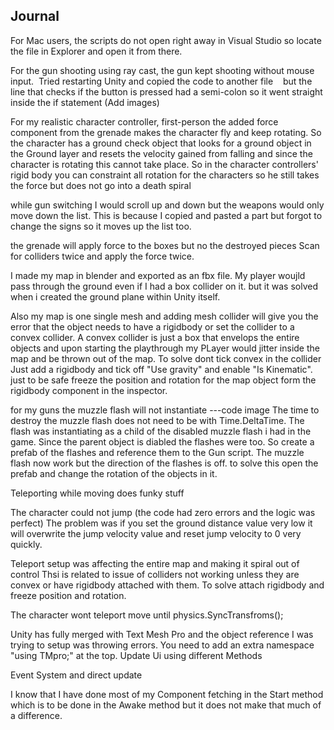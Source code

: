
## Journal




For Mac users, the scripts do not open right away in Visual Studio so locate the file in Explorer and open it from there.

For the gun shooting using ray cast, the gun kept shooting without mouse input.  Tried restarting Unity and copied the code to another file    but the line that checks if the button is pressed had a semi-colon so it went straight inside the if statement (Add images)


For my realistic character controller, first-person the added force component from the grenade makes the character fly and keep rotating. 
  So the character has a ground check object that looks for a ground object in the Ground layer and resets the velocity gained from falling and since the character is rotating this cannot take place. So in the character controllers' rigid body you can constraint all rotation for the characters so he still takes the force but does not go into a death spiral  

while gun switching I would scroll up and down but the weapons would only move down the list.
  This is because I copied and pasted a part but forgot to change the signs so it moves up the list too.

the grenade will apply force to the boxes but no the destroyed pieces 
    Scan for colliders twice and apply the force twice.

I made my map in blender and exported as an fbx file.
My player woujld pass through the ground even if I had a box collider on it. but it was solved when i created the ground plane within Unity itself.

Also my map is one single mesh and adding mesh collider will give you the error that the object needs to have a rigidbody or set the collider to a convex collider.
  A convex collider is just a box that envelops the entire objects and upon starting the playthrough my PLayer would jitter inside the map and be thrown out of the map.
  To solve dont tick convex in the collider Just add a rigidbody and tick off "Use gravity" and enable "Is Kinematic". just to be safe freeze the position and rotation for the map object form the rigidbody component in the inspector. 

for my guns the muzzle flash will not instantiate
---code image
The time to destroy the muzzle flash does not need to be with Time.DeltaTime. The flash was instantiating as a child of the disabled muzzle flash i had in the game. Since the parent object is diabled the flashes were too. So create a prefab of the flashes and reference them to the Gun script. The muzzle flash now work but the direction of the flashes is off. to solve this open the prefab and change the rotation of the objects in it.


Teleporting while moving does funky stuff

The character could not jump (the code had zero errors and the logic was perfect)
  The problem was if you set the ground distance value very low it will overwrite the jump velocity value and reset jump velocity to 0 very quickly.

Teleport setup was affecting the entire map and making it spiral out of control
  Thsi is related to issue of colliders not working unless they are convex or have rigidbody attached with them. To solve attach rigidbody and freeze position and rotation.

The character wont teleport move until physics.SyncTransfroms();

Unity has fully merged with Text Mesh Pro and the object reference I was trying to setup was throwing errors. You need to add an extra namespace "using TMpro;" at the top.
Update Ui using different Methods

Event System and direct update


I know that I have done most of my Component fetching in the Start method which is to be done in the Awake method but it does not make that much of a difference.
